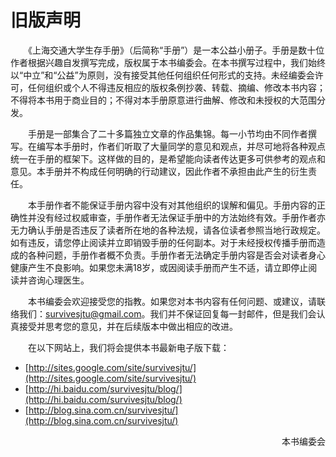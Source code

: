 # 旧版声明
　　《上海交通大学生存手册》（后简称“手册”）是一本公益小册子。手册是数十位作者根据兴趣自发撰写完成，版权属于本书编委会。在本书撰写过程中，我们始终以“中立”和“公益”为原则，没有接受其他任何组织任何形式的支持。未经编委会许可，任何组织或个人不得违反相应的版权条例抄袭、转载、摘编、修改本书内容；不得将本书用于商业目的；不得对本手册原意进行曲解、修改和未授权的大范围分发。

　　手册是一部集合了二十多篇独立文章的作品集锦。每一小节均由不同作者撰写。在编写本手册时，作者们听取了大量同学的意见和观点，并尽可地将各种观点统一在手册的框架下。这样做的目的，是希望能向读者传达更多可供参考的观点和意见。本手册并不构成任何明确的行动建议，因此作者不承担由此产生的衍生责任。

　　本手册作者不能保证手册内容中没有对其他组织的误解和偏见。手册内容的正确性并没有经过权威审查，手册作者无法保证手册中的方法始终有效。手册作者亦无力确认手册是否违反了读者所在地的各种法规，请各位读者参照当地行政规定。如有违反，请您停止阅读并立即销毁手册的任何副本。对于未经授权传播手册而造成的各种问题，手册作者概不负责。手册作者无法确定手册内容是否会对读者身心健康产生不良影响。如果您未满18岁，或因阅读手册而产生不适，请立即停止阅读并咨询心理医生。

　　本书编委会欢迎接受您的指教。如果您对本书内容有任何问题、或建议，请联络我们：[survivesjtu@gmail.com](mailto:survivesjtu@gmail.com)。我们并不保证回复每一封邮件，但是我们会认真接受并思考您的意见，并在后续版本中做出相应的改进。

　　在以下网站上，我们将会提供本书最新电子版下载：
- [http://sites.google.com/site/survivesjtu/](http://sites.google.com/site/survivesjtu/)
- [http://hi.baidu.com/survivesjtu/blog/](http://hi.baidu.com/survivesjtu/blog/)
- [http://blog.sina.com.cn/survivesjtu/](http://blog.sina.com.cn/survivesjtu/)

<div  align="right">本书编委会</div>